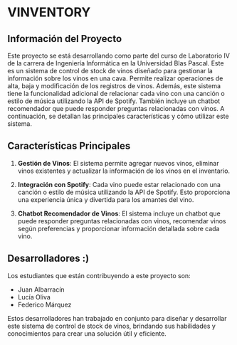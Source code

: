# VINVENTORY

## Información del Proyecto

Este proyecto se está desarrollando como parte del curso de Laboratorio IV de la carrera de Ingeniería Informática en la Universidad Blas Pascal. Este es un sistema de control de stock de vinos diseñado para gestionar la información sobre los vinos en una cava. Permite realizar operaciones de alta, baja y modificación de los registros de vinos. Además, este sistema tiene la funcionalidad adicional de relacionar cada vino con una canción o estilo de música utilizando la API de Spotify. También incluye un chatbot recomendador que puede responder preguntas relacionadas con vinos. A continuación, se detallan las principales características y cómo utilizar este sistema.

## Características Principales

1. **Gestión de Vinos**: El sistema permite agregar nuevos vinos, eliminar vinos existentes y actualizar la información de los vinos en el inventario. 

2. **Integración con Spotify**: Cada vino puede estar relacionado con una canción o estilo de música utilizando la API de Spotify. Esto proporciona una experiencia única y divertida para los amantes del vino.

3. **Chatbot Recomendador de Vinos**: El sistema incluye un chatbot que puede responder preguntas relacionadas con vinos, recomendar vinos según preferencias y proporcionar información detallada sobre cada vino.

## Desarrolladores :)

Los estudiantes que están contribuyendo a este proyecto son:

- Juan Albarracín
- Lucía Oliva
- Federico Márquez

Estos desarrolladores han trabajado en conjunto para diseñar y desarrollar este sistema de control de stock de vinos, brindando sus habilidades y conocimientos para crear una solución útil y eficiente.
